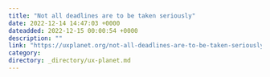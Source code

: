```yaml
---
title: "Not all deadlines are to be taken seriously"
date: 2022-12-14 14:47:03 +0000
dateadded: 2022-12-15 00:00:54 +0000
description: ""
link: "https://uxplanet.org/not-all-deadlines-are-to-be-taken-seriously-c7feb5c9a1ae?source=rss----819cc2aaeee0---4"
category:
directory: _directory/ux-planet.md
---
```

